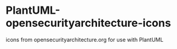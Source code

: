 # PlantUML-opensecurityarchitecture-icons
icons from opensecurityarchitecture.org for use with PlantUML
